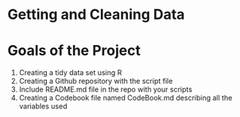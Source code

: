 # Getting and Cleaning Data

# Goals of the Project
1. Creating a tidy data set using R
2. Creating a Github repository with the script file
3. Include README.md file in the repo with your scripts
4. Creating a Codebook file named CodeBook.md describing all the variables used 
